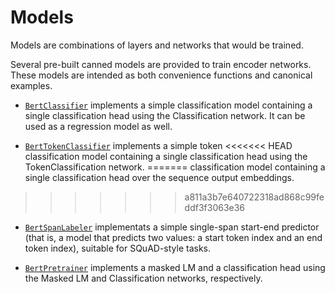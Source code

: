 # Models

Models are combinations of layers and networks that would be trained.

Several pre-built canned models are provided to train encoder networks. These
models are intended as both convenience functions and canonical examples.

* [`BertClassifier`](bert_classifier.py) implements a simple classification
model containing a single classification head using the Classification network.
It can be used as a regression model as well.

* [`BertTokenClassifier`](bert_token_classifier.py) implements a simple token
<<<<<<< HEAD
classification model containing a single classification head using the
TokenClassification network.
=======
classification model containing a single classification head over the sequence
output embeddings.
>>>>>>> a811a3b7e640722318ad868c99feddf3f3063e36

* [`BertSpanLabeler`](bert_span_labeler.py) implementats a simple single-span
start-end predictor (that is, a model that predicts two values: a start token
index and an end token index), suitable for SQuAD-style tasks.

* [`BertPretrainer`](bert_pretrainer.py) implements a masked LM and a
classification head using the Masked LM and Classification networks,
respectively.
